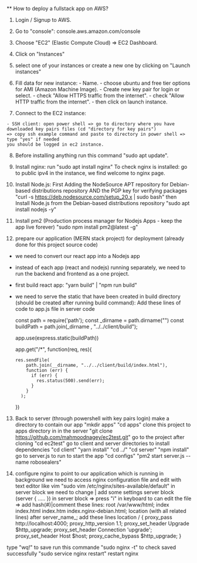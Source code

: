 ** How to deploy a fullstack app on AWS?
  1. Login / Signup to AWS.
  2. Go to "console":
  console.aws.amazon.com/console
  3. Choose "EC2" (Elastic Compute Cloud) => EC2 Dashboard.
  4. Click on "Instances"
  5. select one of your instances or create a new one by clicking on "Launch instances"
  6. Fill data for new instance:
    - Name.
    - choose ubuntu and free tier options for AMI (Amazon Machine Image).
    - Create new key pair for login or select.
    - check "Allow HTTPS traffic from the internet".
    - check "Allow HTTP traffic from the internet".
    - then click on launch instance.
  
  7. Connect to the EC2 instance:

    - SSH client: open power shell => go to directory where you have downloaded key pairs files (cd "directory for key pairs")
    => copy ssh example command and paste to directory in power shell => type "yes" if needed
    you should be logged in ec2 instance.
    
  8. Before installing anything run this command "sudo apt update".
  9. Install nginx: run "sudo apt install nginx"
    To check nginx is installed: go to public ipv4 in the instance, we find welcome to nginx page.
  10. Install Node.js:
  First Adding the NodeSource APT repository for Debian-based distributions repository AND the PGP key for verifying packages
  "curl -s https://deb.nodesource.com/setup_20.x | sudo bash"
  then Install Node.js from the Debian-based distributions repository
  "sudo apt install nodejs -y"
  11. Install pm2 (Production process manager for Nodejs Apps - keep the app live forever)
  "sudo npm install pm2@latest -g"

  12. prepare our application (MERN stack project) for deployment (already done for this project source code)
  - we need to convert our react app into a Nodejs app
  - instead of each app (react and nodejs) running separately, we need to run the backend and frontend as a one project.
  - first build react app: "yarn build" | "npm run build"
  - we need to serve the static that have been created in build directory (should be created after running build command):
    Add these lines of code to app.js file in server code

    const path = require('path');
    const _dirname = path.dirname("")
    const buildPath = path.join(_dirname  , "../../client/build");
    
    app.use(express.static(buildPath))
    
    app.get("/*", function(req, res){
    
        res.sendFile(
            path.join(__dirname, "../../client/build/index.html"),
            function (err) {
              if (err) {
                res.status(500).send(err);
              }
            }
          );
    
    })

13. Back to server (through powershell with key pairs login)
  make a directory to contain our app "mkdir apps"
  "cd apps"
  clone this project to apps directory in in the server
  "git clone https://github.com/mahmoodnagey/ec2test.git"
  go to the project after cloning
  "cd ec2test"
  go to client and server directories to install dependencies
  "cd client"
  "yarn install"
  "cd ../"
  "cd server"
  "npm install"
  go to server.js to run to start the app
  "cd configs"
  "pm2 start server.js --name robosealers"

14. configure nginx to point to our application which is running in background
  we need to access nginx configuration file and edit with text editor like vim
  "sudo vim /etc/nginx/sites-available/default"
  in server block we need to change | add some settings
  server block (server { ..... })
  in server block => press "i" in keyboard to can edit the file => add hash(#)|comment these lines:
  root /var/www/html;
  index index.html index.htm index.nginx-debian.html;
  location (with all related lines)
  after server_name_;
  add these lines
  location / {
      	proxy_pass http://localhost:4000;
      	proxy_http_version 1.1;
      	proxy_set_header Upgrade $http_upgrade;
      	proxy_set_header Connection 'upgrade';
      	proxy_set_header Host $host;
      	proxy_cache_bypass $http_upgrade;
    }

  type "wq!" to save
  run this commande "sudo nginx -t" to check saved successfully
  "sudo service nginx restart" restart nginx
  
